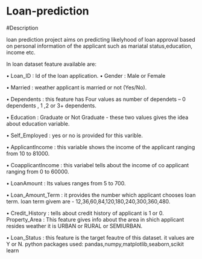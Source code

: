 # Loan-prediction  

#Description 

loan prediction project aims on predicting likelyhood of loan approval based on personal information of the applicant such as mariatal status,education, income etc. 

In loan dataset feature available are:

• Loan_ID : Id of the loan application. • Gender : Male or Female

• Married : weather applicant is married or not (Yes/No).

• Dependents : this feature has Four values as number of dependets – 0 dependents , 1 ,2 or 3+ dependents.

• Education : Graduate or Not Graduate - these two values gives the idea about education variable.

• Self_Employed : yes or no is provided for this varible. 

• ApplicantIncome : this variable shows the 
income of the applicant ranging from 10 to 81000. 

• CoapplicantIncome : this variabel tells about the income of co applicant ranging from 0 to 60000.

• LoanAmount : Its values ranges from 5 to 700.

• Loan_Amount_Term : it provides the number which applicant chooses loan term. loan term givem are - 12,36,60,84,120,180,240,300,360,480.

•  Credit_History : tells about credit history of applicant is 1 or 0.
Property_Area : This feature gives info about the area in shich applicant resides weather it is URBAN or RURAL or SEMIURBAN.

• Loan_Status : this feature is the target feautre of this dataset. it values are Y or N. python packages used: pandas,numpy,matplotlib,seaborn,scikit learn
